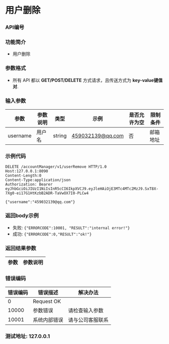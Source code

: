 用户删除
=================================

### API编号

### 功能简介
* 用户删除

### 参数格式

* 所有 API 都以 **GET/POST/DELETE** 方式请求，且传送方式为 **key-value键值对**.

### 输入参数


 参数           |参数说明                 |  类型       |   示例          |是否允许为空|  限制条件
----------------|-------------------------|-------------|-----------------|------------|---------------------
username        |用户名                   |string       |459032139@qq.com |否          |邮箱地址

### 示例代码

    DELETE /accountManager/v1/userRemove HTTP/1.0
    Host:127.0.0.1:8090
    Content-Length:0
    Content-Type:application/json
    Authorization: Bearer eyJhbGciOiJIUzI1NiIsInR5cCI6IkpXVCJ9.eyJleHAiOjE3MTc4MTc2MzJ9.SxT8X-7Xg0-ei17G1HtKzbB2ADR-TaVwOX7I0-PLCw4

    {"username":"459032139@qq.com"}

### 返回body示例

* 失败: `{"ERRORCODE":10001, "RESULT":"internal error!"}`
* 成功: `{"ERRORCODE":0,"RESULT":"ok!"}`


### 返回结果参数

参数            | 参数说明
----------------|-------------------------------


### 错误编码

错误编码    | 错误描述                  | 解决办法
------------|---------------------------|------------------
0           | Request OK                |
10000       | 参数错误                  | 请检查输入参数
10001       | 系统内部错误              | 请与公司客服联系

### 测试地址: 127.0.0.1


